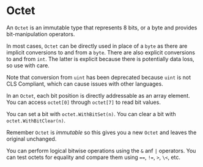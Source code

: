 # Octet

An `Octet` is an immutable type that represents 8 bits, or a byte and provides bit-manipulation operators.

In most cases, `Octet` can be directly used in place of a `byte` as there are implicit conversions to and from a `byte`. There are also explicit conversions to and from `int`. The latter is explicit because there is potentially data loss, so use with care.

Note that conversion from `uint` has been deprecated because `uint` is not CLS Compliant, which can cause issues with other languages.

In an `Octet`, each bit position is directly addressable as an array element. You can access `octet[0]` through `octet[7]` to read bit values.

You can set a bit with `octet.WithBitSet(n)`.
You can clear a bit with `octet.WithBitClear(n)`.

Remember `Octet` is _immutable_ so this gives you a new `Octet` and leaves the original unchanged.

You can perform logical bitwise operations using the `&` anf `|` operators.
You can test octets for equality and compare them using `==`, `!=`, `>`, `\<`, etc.
